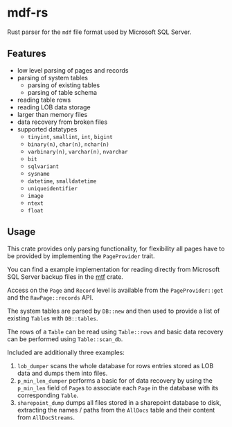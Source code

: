 # mdf-rs
Rust parser for the `mdf` file format used by Microsoft SQL Server. 

## Features
- low level parsing of pages and records
- parsing of system tables
  - parsing of existing tables
  - parsing of table schema
- reading table rows 
- reading LOB data storage
- larger than memory files
- data recovery from broken files
- supported datatypes
  - `tinyint`, `smallint`, `int`, `bigint`
  - `binary(n)`, `char(n)`, `nchar(n)`
  - `varbinary(n)`, `varchar(n)`, `nvarchar`
  - `bit`
  - `sqlvariant`
  - `sysname`
  - `datetime`, `smalldatetime`
  - `uniqueidentifier`
  - `image`
  - `ntext`
  - `float`

## Usage
This crate provides only parsing functionality, for flexibility all pages have to be provided by implementing the `PageProvider` trait.

You can find a example implementation for reading directly from Microsoft SQL Server backup files in the [mtf](https://github.com/rroohhh/mtf-rs) crate.

Access on the `Page` and `Record` level is available from the `PageProvider::get` and the `RawPage::records` API.

The system tables are parsed by `DB::new` and then used to provide a list of existing `Table`s with `DB::tables`.

The rows of a `Table` can be read using `Table::rows` and basic data recovery can be performed using `Table::scan_db`.

Included are additionally three examples:
1. `lob_dumper` scans the whole database for rows entries stored as LOB data and dumps them into files.
2. `p_min_len_dumper` performs a basic for of data recovery by using the `p_min_len` field of `Page`s to associate each `Page` in the database with its corresponding `Table`.
3. `sharepoint_dump` dumps all files stored in a sharepoint database to disk, extracting the names / paths from the `AllDocs` table and their content from `AllDocStreams`.
